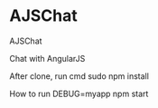 # AJSChat
AJSChat

Chat with AngularJS

After clone, run cmd
sudo npm install

How to run
DEBUG=myapp npm start
